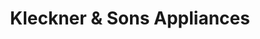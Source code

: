 ---
title: "Kleckner & Sons Appliances"
url: /emmaus/kleckner-and-sons-appliances/
shop: appliance
---